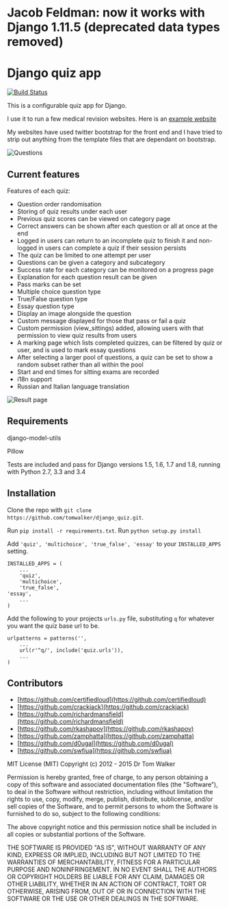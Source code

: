 Jacob Feldman: now it works with Django 1.11.5 (deprecated data types removed)
==============================================================================
Django quiz app
===============
[![Build Status](https://travis-ci.org/tomwalker/django_quiz.svg?branch=master)](https://travis-ci.org/tomwalker/django_quiz)

This is a configurable quiz app for Django.

I use it to run a few medical revision websites. Here is an [example website](http://www.revisemrcp.com/)

My websites have used twitter bootstrap for the front end and I have tried to strip out anything from
the template files that are dependant on bootstrap.

![Questions](http://i.imgur.com/VRYx3OV.png "Question picture hosted by Imgur")


Current features
----------------
Features of each quiz:
* Question order randomisation
* Storing of quiz results under each user
* Previous quiz scores can be viewed on category page
* Correct answers can be shown after each question or all at once at the end
* Logged in users can return to an incomplete quiz to finish it and non-logged in users can complete a quiz if their session persists
* The quiz can be limited to one attempt per user
* Questions can be given a category and subcategory
* Success rate for each category can be monitored on a progress page
* Explanation for each question result can be given
* Pass marks can be set
* Multiple choice question type
* True/False question type
* Essay question type
* Display an image alongside the question
* Custom message displayed for those that pass or fail a quiz
* Custom permission (view_sittings) added, allowing users with that permission to view quiz results from users
* A marking page which lists completed quizzes, can be filtered by quiz or user, and is used to mark essay questions
* After selecting a larger pool of questions, a quiz can be set to show a random subset rather than all within the pool
* Start and end times for sitting exams are recorded
* i18n support
* Russian and Italian language translation




![Result page](http://i.imgur.com/UJtRZxo.png "Result picture hosted by Imgur")

Requirements
------------
django-model-utils

Pillow

Tests are included and pass for Django versions 1.5, 1.6, 1.7 and 1.8, running with Python 2.7, 3.3 and 3.4

Installation
------------
Clone the repo with `git clone https://github.com/tomwalker/django_quiz.git`.

Run `pip install -r requirements.txt`.
Run `python setup.py install`

Add `'quiz', 'multichoice', 'true_false', 'essay'` to your `INSTALLED_APPS` setting.

    INSTALLED_APPS = (
        ...
        'quiz',
        'multichoice',
        'true_false',
	'essay',
        ...
    )

Add the following to your projects `urls.py` file, substituting `q` for whatever you want the quiz base url to be.

    urlpatterns = patterns('',
        ...
        url(r'^q/', include('quiz.urls')),
    	...
    )


Contributors
------------
* [https://github.com/certifiedloud](https://github.com/certifiedloud)
* [https://github.com/crackjack](https://github.com/crackjack)
* [https://github.com/richardmansfield](https://github.com/richardmansfield)
* [https://github.com/rkashapov](https://github.com/rkashapov)
* [https://github.com/zamphatta](https://github.com/zamphatta)
* [https://github.com/d0ugal](https://github.com/d0ugal)
* [https://github.com/swfiua](https://github.com/swfiua)



MIT License (MIT)
Copyright (c) 2012 - 2015 Dr Tom Walker

Permission is hereby granted, free of charge, to any person obtaining a copy of this software and associated documentation files (the "Software"), to deal in the Software without restriction, including without limitation the rights to use, copy, modify, merge, publish, distribute, sublicense, and/or sell copies of the Software, and to permit persons to whom the Software is furnished to do so, subject to the following conditions:

The above copyright notice and this permission notice shall be included in all copies or substantial portions of the Software.

THE SOFTWARE IS PROVIDED "AS IS", WITHOUT WARRANTY OF ANY KIND, EXPRESS OR IMPLIED, INCLUDING BUT NOT LIMITED TO THE WARRANTIES OF MERCHANTABILITY, FITNESS FOR A PARTICULAR PURPOSE AND NONINFRINGEMENT. IN NO EVENT SHALL THE AUTHORS OR COPYRIGHT HOLDERS BE LIABLE FOR ANY CLAIM, DAMAGES OR OTHER LIABILITY, WHETHER IN AN ACTION OF CONTRACT, TORT OR OTHERWISE, ARISING FROM, OUT OF OR IN CONNECTION WITH THE SOFTWARE OR THE USE OR OTHER DEALINGS IN THE SOFTWARE.
